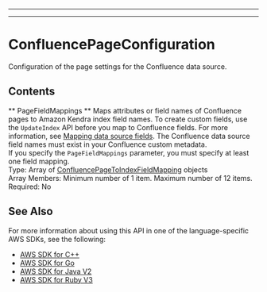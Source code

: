 --------

--------

# ConfluencePageConfiguration<a name="API_ConfluencePageConfiguration"></a>

Configuration of the page settings for the Confluence data source\.

## Contents<a name="API_ConfluencePageConfiguration_Contents"></a>

 ** PageFieldMappings **   <a name="Kendra-Type-ConfluencePageConfiguration-PageFieldMappings"></a>
Maps attributes or field names of Confluence pages to Amazon Kendra index field names\. To create custom fields, use the `UpdateIndex` API before you map to Confluence fields\. For more information, see [Mapping data source fields](https://docs.aws.amazon.com/kendra/latest/dg/field-mapping.html)\. The Confluence data source field names must exist in your Confluence custom metadata\.  
If you specify the `PageFieldMappings` parameter, you must specify at least one field mapping\.  
Type: Array of [ConfluencePageToIndexFieldMapping](API_ConfluencePageToIndexFieldMapping.md) objects  
Array Members: Minimum number of 1 item\. Maximum number of 12 items\.  
Required: No

## See Also<a name="API_ConfluencePageConfiguration_SeeAlso"></a>

For more information about using this API in one of the language\-specific AWS SDKs, see the following:
+  [AWS SDK for C\+\+](https://docs.aws.amazon.com/goto/SdkForCpp/kendra-2019-02-03/ConfluencePageConfiguration) 
+  [AWS SDK for Go](https://docs.aws.amazon.com/goto/SdkForGoV1/kendra-2019-02-03/ConfluencePageConfiguration) 
+  [AWS SDK for Java V2](https://docs.aws.amazon.com/goto/SdkForJavaV2/kendra-2019-02-03/ConfluencePageConfiguration) 
+  [AWS SDK for Ruby V3](https://docs.aws.amazon.com/goto/SdkForRubyV3/kendra-2019-02-03/ConfluencePageConfiguration) 